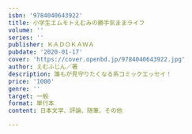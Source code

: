 ```yaml
---
isbn: '9784040643922'
title: 小学生エムモトえむみの勝手気ままライフ
volume: ''
series: ''
publisher: ＫＡＤＯＫＡＷＡ
pubdate: '2020-01-17'
cover: 'https://cover.openbd.jp/9784040643922.jpg'
author: えむふじん／著
description: 誰もが見守りたくなる系コミックエッセイ！
price: '1000'
genre: ''
target: 一般
format: 単行本
content: 日本文学、評論、随筆、その他

---
```

